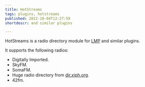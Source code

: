 ```yaml
---
title: HotStreams
tags: plugins, hotstreams
published: 2012-10-04T12:27:59
shortdescr: and similar plugins

---
```


HotStreams is a radio directory module for [LMP](/plugins-lmp) and
similar plugins.

It supports the following radios:

- Digitally Imported.
- SkyFM.
- SomaFM.
- Huge radio directory from [dir.xiph.org](http://dir.xiph.org).
- 42fm.
